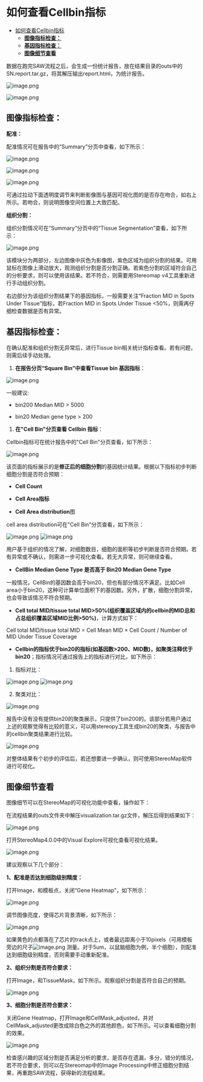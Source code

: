 # 如何查看Cellbin指标

- [如何查看Cellbin指标](#如何查看cellbin指标)
  - [**图像指标检查：**](#图像指标检查)
  - [**基因指标检查：**](#基因指标检查)
  - [**图像细节查看**](#图像细节查看)

数据在跑完SAW流程之后，会生成一份统计报告，放在结果目录的outs中的SN.report.tar.gz，将其解压输出report.html，为统计报告。

![image.png](https://alidocs.oss-cn-zhangjiakou.aliyuncs.com/res/meonaA4QW1PjnXxj/img/20e59f76-9deb-474c-a49e-92e958a0b1f6.png)

![image.png](https://alidocs.oss-cn-zhangjiakou.aliyuncs.com/res/meonaA4QW1PjnXxj/img/659859e1-2017-493f-ac02-0ab3cfade4c1.png)

## **图像指标检查：**

**配准：**

配准情况可在报告中的“Summary”分页中查看，如下所示：

![image.png](https://alidocs.oss-cn-zhangjiakou.aliyuncs.com/res/meonaA4QW1PjnXxj/img/aed165d7-5e54-4fe8-93a0-7e71adee9b18.png)

![image.png](https://alidocs.oss-cn-zhangjiakou.aliyuncs.com/res/meonaA4QW1PjnXxj/img/0b3c608c-be1c-48dc-968e-3e8ddae9e8a8.png)

![image.png](https://alidocs.oss-cn-zhangjiakou.aliyuncs.com/res/meonaA4QW1PjnXxj/img/baf123d9-cc06-48f1-9fbf-8853667b155b.png)

可通过拉动下面透明度调节来判断影像图与基因可视化图的是否存在吻合，如右上所示。若吻合，则说明图像空间位置上大致匹配。

**组织分割：**

组织分割情况可在“Summary”分页中的“Tissue Segmentation”查看，如下所示：

![image.png](https://alidocs.oss-cn-zhangjiakou.aliyuncs.com/res/meonaA4QW1PjnXxj/img/abe4a815-8cb5-40d5-93b9-3e24cd21f614.png)

该模块分为两部分，左边图像中灰色为影像图，紫色区域为组织分割的结果。可用鼠标在图像上滑动放大，观测组织分割是否分割正确。若紫色分割的区域符合自己的分析要求，则可以使用该结果。若不符合，则需要用Stereomap v4工具重新进行手动组织分割。

右边部分为该组织分割结果下的基因指标，一般需要关注“Fraction MID in Spots Under Tissue”指标，若Fraction MID in Spots Under Tissue <50%，则需再仔细检查数据是否有异常。

## **基因指标检查：**

在确认配准和组织分割无异常后，进行Tissue bin相关统计指标查看。若有问题，则需后续手动处理。

1.  **在报告分页“Square Bin”中查看Tissue bin 基因指标**：
    

![image.png](https://alidocs.oss-cn-zhangjiakou.aliyuncs.com/res/meonaA4QW1PjnXxj/img/8166da25-9734-47b1-b306-12f2fc524f6a.png)

一般建议:

*   bin200 Median MID > 5000
    
*   bin20 Median gene type > 200
    

1.  **在"Cell Bin"分页查看 Cellbin 指标**：
    

Cellbin指标可在统计报告中的"Cell Bin"分页查看，如下所示：

![image.png](https://alidocs.oss-cn-zhangjiakou.aliyuncs.com/res/meonaA4QW1PjnXxj/img/7ba1d1e4-e3c6-4851-b966-ca2c079cc3ba.png)

该页面的指标展示的是**修正后的细胞分割**的基因统计结果。根据以下指标初步判断细胞分割是否符合预期：

*   **Cell Count**
    
*   **Cell Area指标**
    
*   **Cell Area distribution**图
    

cell area distribution可在"Cell Bin"分页查看，如下所示：

![image.png](https://alidocs.oss-cn-zhangjiakou.aliyuncs.com/res/meonaA4QW1PjnXxj/img/e21fe9b6-d550-4bc4-be44-844b1d427a3d.png) ![image.png](https://alidocs.oss-cn-zhangjiakou.aliyuncs.com/res/meonaA4QW1PjnXxj/img/13bf57c5-8ce1-4ff5-84ae-635151ac672d.png)

用户基于组织的情况了解，对细胞数目，细胞的面积等初步判断是否符合预期。若有异常或不确认，则需进一步可视化查看。若无大异常，则可继续查看。

*   **CellBin Median Gene Type 是否高于 Bin20 Median Gene Type**
    

一般情况，CellBin的基因数会高于bin20，但也有部分情况不满足。比如Cell area小于bin20，这种可计算单位面积下的基因数。另外，扩散，细胞分割异常，也会导致该情况不符合预期。

*   **Cell total MID/tissue total MID>50%(组织覆盖区域内的cellbin的MID总和占总组织覆盖区域MID比例>50%)**，计算方式如下：
    

Cell total MID/tissue total MID = Cell Mean MID × Cell Count / Number of MID Under Tissue Coverage

*   **Cellbin的指标优于bin20的指标(如基因数>200、MID数)，如聚类注释优于bin20**；指标情况可通过报告上的指标进行对比，如下所示：
    

1.  指标对比：
    

![image.png](https://alidocs.oss-cn-zhangjiakou.aliyuncs.com/res/meonaA4QW1PjnXxj/img/07e60501-d656-4243-a199-fd0ad747b689.png) ![image.png](https://alidocs.oss-cn-zhangjiakou.aliyuncs.com/res/meonaA4QW1PjnXxj/img/6dd29ea5-544c-4413-8beb-4c2d549229d5.png)

2.  聚类对比：
    

![image.png](https://alidocs.oss-cn-zhangjiakou.aliyuncs.com/res/meonaA4QW1PjnXxj/img/cd2dab67-559d-419f-95eb-5af8382da324.png)

报告中没有没有提供bin20的聚类展示，只提供了bin200的。该部分若用户通过上述的观察觉得有比较的意义，可以用stereopy工具生成bin20的聚类，与报告中的cellbin聚类结果进行比较。

![image.png](https://alidocs.oss-cn-zhangjiakou.aliyuncs.com/res/meonaA4QW1PjnXxj/img/c002cdeb-aef8-40f3-aaff-597906670853.png)

对整体结果有个初步的评估后，若还想要进一步确认，则可使用StereoMap软件进行可视化。

## **图像细节查看**

图像细节可以在StereoMap的可视化功能中查看，操作如下：

在流程结果的outs文件夹中解压visualization.tar.gz文件，解压后得到结果如下：

![image.png](https://alidocs.oss-cn-zhangjiakou.aliyuncs.com/res/meonaA4QW1PjnXxj/img/7a1a25a0-4c29-4136-9c99-561baf1830d4.png)

打开StereoMap4.0.0中的Visual Explore可视化查看可视化结果。

![image.png](https://alidocs.oss-cn-zhangjiakou.aliyuncs.com/res/meonaA4QW1PjnXxj/img/b3c65286-9f00-4956-9cca-5920a0b5bc6b.png)

建议观察以下几个部分：

**1、配准是否达到细胞级别精度：**

打开Image，和模板点，关闭“Gene Heatmap”，如下所示：

![image.png](https://alidocs.oss-cn-zhangjiakou.aliyuncs.com/res/meonaA4QW1PjnXxj/img/344ef670-f64b-42e7-9bbc-22ee69317759.png)

调节图像亮度，使得芯片背景清晰，如下所示：

![image.png](https://alidocs.oss-cn-zhangjiakou.aliyuncs.com/res/meonaA4QW1PjnXxj/img/6ddccbca-7059-4060-806a-a91cfaf61374.png)

如果黄色的点都落在了芯片的track点上，或者最远距离小于10pixels（可用模板旁边的尺子![image.png](https://alidocs.oss-cn-zhangjiakou.aliyuncs.com/res/meonaA4QW1PjnXxj/img/f6e5896a-8fb1-467c-a353-30d4f999a161.png) 测量。对于5um，以鼠脑细胞为例，半个细胞），则配准达到细胞级别精度，否则需要手动重新配准。

**2、组织分割是否符合要求：**

打开Image，和TissueMask，如下所示。观察组织分割是否符合自己的预期。

![image.png](https://alidocs.oss-cn-zhangjiakou.aliyuncs.com/res/meonaA4QW1PjnXxj/img/b9f99b7d-c9c9-4ea7-9365-7a7c5d3cb280.png)

**3、细胞分割是否符合要求：**

关闭Gene Heatmap，打开Image和CellMask\_adjusted，并对CellMask\_adjusted更改成除白色之外的其他颜色，如下所示。可以查看细胞分割的效果。

![image.png](https://alidocs.oss-cn-zhangjiakou.aliyuncs.com/res/meonaA4QW1PjnXxj/img/c4169922-e469-46f5-b93f-7590385edc82.png)

检查感兴趣的区域分割是否满足分析的要求，是否存在遗漏，多分，错分的情况，若不符合要求，则可以在Stereomap中的Image Processing中修正细胞分割结果，再重跑SAW流程，获得新的流程结果。